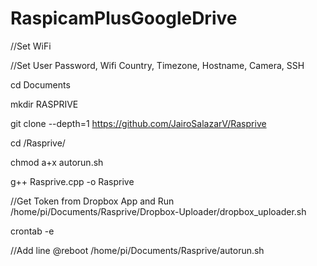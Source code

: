 # RaspicamPlusGoogleDrive

//Set WiFi

//Set User Password, Wifi Country, Timezone, Hostname, Camera, SSH

cd Documents

mkdir RASPRIVE

git clone --depth=1 https://github.com/JairoSalazarV/Rasprive

cd /Rasprive/

chmod a+x autorun.sh

g++ Rasprive.cpp -o Rasprive

//Get Token from Dropbox App and Run
/home/pi/Documents/Rasprive/Dropbox-Uploader/dropbox_uploader.sh  

crontab -e 

//Add line
@reboot /home/pi/Documents/Rasprive/autorun.sh

